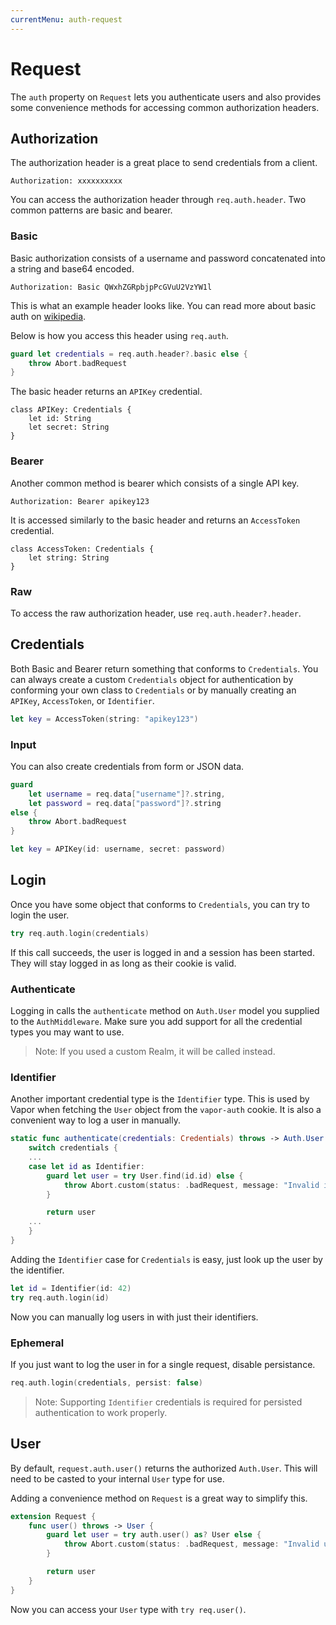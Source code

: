 ```yaml
---
currentMenu: auth-request
---
```


# Request

The `auth` property on `Request` lets you authenticate users and also provides some convenience methods for accessing common authorization headers.

## Authorization

The authorization header is a great place to send credentials from a client. 

```
Authorization: xxxxxxxxxx
```

You can access the authorization header through `req.auth.header`. Two common patterns are basic and bearer.

### Basic

Basic authorization consists of a username and password concatenated into a string and base64 encoded.

```
Authorization: Basic QWxhZGRpbjpPcGVuU2VzYW1l
```

This is what an example header looks like. You can read more about basic auth on [wikipedia](https://en.wikipedia.org/wiki/Basic_access_authentication).

Below is how you access this header using `req.auth`.

```swift
guard let credentials = req.auth.header?.basic else {
    throw Abort.badRequest
}
```

The basic header returns an `APIKey` credential.

```
class APIKey: Credentials {
	let id: String
	let secret: String
}
```

### Bearer

Another common method is bearer which consists of a single API key.

```
Authorization: Bearer apikey123
```

It is accessed similarly to the basic header and returns an `AccessToken` credential.

```
class AccessToken: Credentials {
	let string: String
}
```

### Raw

To access the raw authorization header, use `req.auth.header?.header`.

## Credentials

Both Basic and Bearer return something that conforms to `Credentials`. You can always create a custom `Credentials` object for authentication by conforming your own class to `Credentials` or by manually creating an `APIKey`, `AccessToken`, or `Identifier`.

```swift
let key = AccessToken(string: "apikey123")
```

### Input

You can also create credentials from form or JSON data.

```swift
guard 
	let username = req.data["username"]?.string,
	let password = req.data["password"]?.string
else {
	throw Abort.badRequest
}

let key = APIKey(id: username, secret: password)
```

## Login

Once you have some object that conforms to `Credentials`, you can try to login the user.

```swift
try req.auth.login(credentials)
```

If this call succeeds, the user is logged in and a session has been started. They will stay logged in as long as their cookie is valid.

### Authenticate

Logging in calls the `authenticate` method on `Auth.User` model you supplied to the `AuthMiddleware`. Make sure you add support for all the credential types you may want to use.

> Note: If you used a custom Realm, it will be called instead.

### Identifier

Another important credential type is the `Identifier` type. This is used by Vapor when fetching the `User` object from the `vapor-auth` cookie. It is also a convenient way to log a user in manually.

```swift
static func authenticate(credentials: Credentials) throws -> Auth.User {
	switch credentials {
	...
	case let id as Identifier:
		guard let user = try User.find(id.id) else {
			throw Abort.custom(status: .badRequest, message: "Invalid identifier.")
		}

		return user
	...
	}
}
```

Adding the `Identifier` case for `Credentials` is easy, just look up the user by the identifier.

```swift
let id = Identifier(id: 42)
try req.auth.login(id)
```

Now you can manually log users in with just their identifiers.

### Ephemeral

If you just want to log the user in for a single request, disable persistance. 

```swift
req.auth.login(credentials, persist: false)
```

> Note: Supporting `Identifier` credentials is required for persisted authentication to work properly.

## User

By default, `request.auth.user()` returns the authorized `Auth.User`. This will need to be casted to your internal `User` type for use.

Adding a convenience method on `Request` is a great way to simplify this.

```swift
extension Request {
    func user() throws -> User {
        guard let user = try auth.user() as? User else {
            throw Abort.custom(status: .badRequest, message: "Invalid user type.")
        }

        return user
    }
}
```

Now you can access your `User` type with `try req.user()`.
